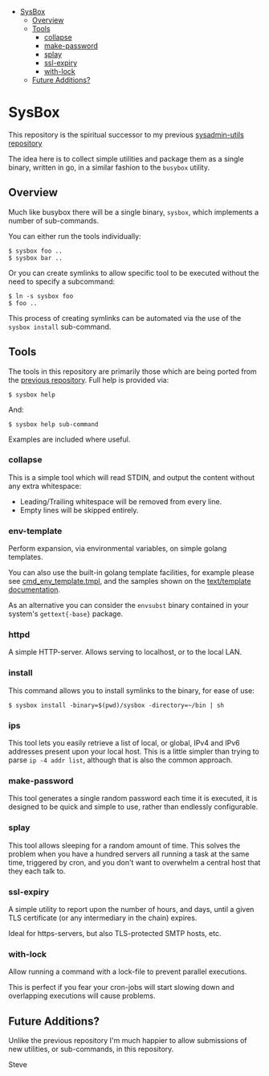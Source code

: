 

* [SysBox](#sysbox)
  * [Overview](#overview)
  * [Tools](#tools)
     * [collapse](#collapse)
     * [make-password](#make-password)
     * [splay](#splay)
     * [ssl-expiry](#ssl-expiry)
     * [with-lock](#with-lock)
  * [Future Additions?](#future-additions)


# SysBox

This repository is the spiritual successor to my previous [sysadmin-utils repository](https://github.com/skx/sysadmin-util)

The idea here is to collect simple utilities and package them as a single binary, written in go, in a similar fashion to the `busybox` utility.


## Overview

Much like busybox there will be a single binary, `sysbox`, which implements a number of sub-commands.

You can either run the tools individually:

    $ sysbox foo ..
    $ sysbox bar ..

Or you can create symlinks to allow specific tool to be executed without the need to specify a subcommand:

    $ ln -s sysbox foo
    $ foo ..

This process of creating symlinks can be automated via the use of the `sysbox install` sub-command.


## Tools

The tools in this repository are primarily those which are being ported from the [previous repository](https://github.com/skx/sysadmin-util).   Full help is provided via:

    $ sysbox help

And:

    $ sysbox help sub-command

Examples are included where useful.


### collapse

This is a simple tool which will read STDIN, and output the content without any extra whitespace:

* Leading/Trailing whitespace will be removed from every line.
* Empty lines will be skipped entirely.


### env-template

Perform expansion, via environmental variables, on simple golang templates.

You can also use the built-in golang template facilities, for example please see [cmd_env_template.tmpl](cmd_env_template.tmpl), and the samples shown on the [text/template documentation](https://golang.org/pkg/text/template/).

As an alternative you can consider the `envsubst` binary contained in your system's `gettext{-base}` package.


### httpd

A simple HTTP-server.  Allows serving to localhost, or to the local LAN.


### install

This command allows you to install symlinks to the binary, for ease of use:

    $ sysbox install -binary=$(pwd)/sysbox -directory=~/bin | sh


### ips

This tool lets you easily retrieve a list of local, or global, IPv4 and
IPv6 addresses present upon your local host.  This is a little simpler
than trying to parse `ip -4 addr list`, although that is also the
common approach.


### make-password

This tool generates a single random password each time it is executed, it is designed to be quick and simple to use, rather than endlessly configurable.


### splay

This tool allows sleeping for a random amount of time.  This solves the problem when you have a hundred servers all running a task at the same time, triggered by cron, and you don't want to overwhelm a central host that they each talk to.


### ssl-expiry

A simple utility to report upon the number of hours, and days, until a given TLS certificate (or any intermediary in the chain) expires.

Ideal for https-servers, but also TLS-protected SMTP hosts, etc.


### with-lock

Allow running a command with a lock-file to prevent parallel executions.

This is perfect if you fear your cron-jobs will start slowing down and overlapping executions will cause problems.



## Future Additions?

Unlike the previous repository I'm much happier to allow submissions of new utilities, or sub-commands, in this repository.


Steve
